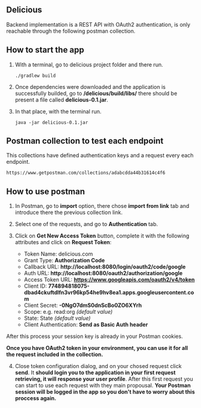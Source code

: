 ## Delicious 

Backend implementation is a REST API with OAuth2 authentication, is only reachable through the following postman collection.

## How to start the app

1. With a terminal, go to delicious project folder and there run.

    ```
    ./gradlew build
    ```

2. Once dependencies were downloaded and the application is successfully builded, go to __/delicious/build/libs/__ there should be present a file called __delicious-0.1.jar__.
   
3. In that place, with the terminal run.

    ```
    java -jar delicious-0.1.jar    
    ```  

## Postman collection to test each endpoint

This collections have defined authentication keys and a request every each endpoint.

    https://www.getpostman.com/collections/adabcdda44b31614c4f6

## How to use postman 

1. In Postman, go to __import__ option, there chose __import from link__ tab and introduce there the previous collection link. 

2. Select one of the requests, and go to __Authentication__ tab.

3. Click on __Get New Access Token__ button, complete it with the following attributes and click on __Request Token__:

    - Token Name: delicious.com
    - Grant Type: __Authorization Code__
    - Callback URL: __http://localhost:8080/login/oauth2/code/google__
    - Auth URL: __http://localhost:8080/oauth2/authorization/google__
    - Access Token URL: __https://www.googleapis.com/oauth2/v4/token__
    - Client ID: __774894818075-dbad4ckuftdlfn3vr96kp54he9hv8ea1.apps.googleusercontent.com__
    - Client Secret: __-0NgO7dmS0dnScBo0ZO6XYrh__
    - Scope: e.g. read:org _(default value)_
    - State: State _(default value)_
    - Client Authentication: __Send as Basic Auth header__

After this process your session key is already in your Postman cookies.

__Once you have OAuth2 token in your environment, you can use it for all the request included in the collection.__

4. Close token configuration dialog, and on your chosed request click __send__. It __should login you to the application in your first request retrieving, it will response your user profile__. After this first request you can start to use each request with they main propousal. __Your Postman session will be logged in the app so you don't have to worry about this proccess again.__

